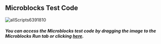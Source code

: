 ## Microblocks Test Code
![allScripts6391810](https://user-images.githubusercontent.com/112697142/202703696-c8713b14-c18d-4fb4-b0bd-c5c5516be647.png)
##### You can access the Microblocks test code by dragging the image to the Microblocks Run tab or clicking [here](https://microblocks.fun/run/microblocks.html#scripts=GP%20Scripts%0Adepends%20%27OLED%20Graphics%27%20%27PicoBricks%27%20%27Servo%27%20%27Temperature%20Humidity%20%28DHT11%2C%20DHT22%29%27%0A%0Ascript%20477%20-72%20%7B%0AwhenCondition%20%28pb_button%29%0AOLEDInit_I2C%20%27OLED_0.96in%27%20%273C%27%200%20false%0AOLEDwrite%20%27Hello%20Picobricks%27%200%200%20false%0AOLEDwrite%20%27Temperature%3A%27%200%2010%20false%0AOLEDwrite%20%28temperature_DHT11%2011%29%2095%2010%20false%0AOLEDwrite%20%27Humudity%3A%27%200%2020%20false%0AOLEDwrite%20%28humidity_DHT11%2011%29%2070%2020%20false%0Apb_set_red_LED%20true%0Apb_set_rgb_color%20%28colorSwatch%20200%2039%2014%20255%29%0AwaitMillis%20500%0Apb_set_rgb_color%20%28colorSwatch%202%20190%207%20255%29%0AwaitMillis%20500%0Apb_set_rgb_color%20%28colorSwatch%2012%2022%20190%20255%29%0AwaitMillis%20500%0Apb_set_rgb_color%20%28colorSwatch%20190%20179%205%20255%29%0Apb_beep%20500%0Apb_turn_off_RGB%0Apb_set_relay%20true%0AwaitMillis%201000%0Apb_set_relay%20false%0AsetServoAngle%2021%2090%0AsetServoAngle%2022%2045%0Apb_set_motor_speed%201%20100%0Apb_set_motor_speed%202%20100%0Aforever%20%7B%0A%20%20OLEDwrite%20%27Pot%3A%27%200%2030%20false%0A%20%20OLEDwrite%20%28pb_potentiometer%29%2040%2030%20false%0A%7D%0A%7D%0A%0Ascript%201007%20-42%20%7B%0AwhenCondition%20%28%28pb_light_sensor%29%20%3C%2090%29%0Apb_set_rgb_color%20%28colorSwatch%20200%2039%2014%20255%29%0AwaitMillis%20500%0Apb_set_rgb_color%20%28colorSwatch%202%20190%207%20255%29%0AwaitMillis%20500%0Apb_set_rgb_color%20%28colorSwatch%2012%2022%20190%20255%29%0AwaitMillis%20500%0A%7D%0A%0A "here").
